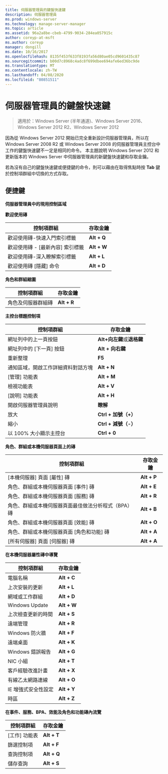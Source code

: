 ```yaml
---
title: 伺服器管理員的鍵盤快速鍵
description: 伺服器管理員
ms.prod: windows-server
ms.technology: manage-server-manager
ms.topic: article
ms.assetid: 96a2a8be-cbeb-4799-9034-284ea057915c
author: coreyp-at-msft
ms.author: coreyp
manager: dongill
ms.date: 10/16/2017
ms.openlocfilehash: 8135f453f633f8193fa56d80ae05cd9601435c87
ms.sourcegitcommit: b00d7c8968c4adc8f699dbee694afe6ed36bc9de
ms.translationtype: MT
ms.contentlocale: zh-TW
ms.lasthandoff: 04/08/2020
ms.locfileid: "80851511"
---
```

# <a name="keyboard-shortcuts-for-server-manager"></a>伺服器管理員的鍵盤快速鍵

>適用於：Windows Server (半年通道)、Windows Server 2016、Windows Server 2012 R2、Windows Server 2012

因為從 Windows Server 2012 開始已完全重新設計伺服器管理員，所以在 Windows Server 2008 R2 或 Windows Server 2008 的伺服器管理員主控台中工作的鍵盤快速鍵不一定是相同的命令。 本主題說明 Windows Server 2012 和更新版本的 Windows Server 中伺服器管理員的新鍵盤快速鍵和存取金鑰。

若為沒有自己的鍵盤快速鍵或便捷鍵的命令，則可以藉由在取得焦點時按 **Tab** 鍵於控制項群組中切換的方式存取。

## <a name="access-keys"></a>便捷鍵
**伺服器管理員中的現用控制區域**

**歡迎使用磚**

|控制項群組|存取金鑰|
|---------|-------|
|歡迎使用磚-快速入門索引標籤|**Alt + Q**|
|歡迎使用磚 - [最新內容] 索引標籤|**Alt + W**|
|歡迎使用磚-深入瞭解索引標籤|**Alt + L**|
|歡迎使用磚 [隱藏] 命令|**Alt + D**|

**角色和群組縮圖**

|控制項群組|存取金鑰|
|---------|-------|
|角色及伺服器群組磚|**Alt + R**|

**主控台標題控制項**

|控制項群組|存取金鑰|
|---------|-------|
|網址列中的上一頁按鈕|**Alt+向左鍵**或**退格鍵**|
|網址列中的 [下一頁] 按鈕|**Alt + 向右鍵**|
|重新整理|**F5**|
|通知區域，開啟工作詳細資料對話方塊|**Alt + N**|
|[管理] 功能表|**Alt + M**|
|檢視功能表|**Alt + V**|
|[說明] 功能表|**Alt + H**|
|開啟伺服器管理員說明|**瞭解**|
|放大|**Ctrl + 加號（+）**|
|縮小|**Ctrl + 減號（-）**|
|以 100% 大小顯示主控台|**Ctrl + 0**|

**角色、群組或本機伺服器頁面上的磚**

|控制項群組|存取金鑰|
|---------|-------|
|[本機伺服器] 頁面 [屬性] 磚|**Alt + P**|
|角色、群組或本機伺服器頁面 [事件] 磚|**Alt + E**|
|角色、群組或本機伺服器頁面 [服務] 磚|**Alt + R**|
|角色、群組或本機伺服器頁面最佳做法分析程式（BPA）磚|**Alt + B**|
|角色、群組或本機伺服器頁面 [效能] 磚|**Alt + O**|
|角色、群組或本機伺服器頁面 [角色和功能] 磚|**Alt + A**|
|[所有伺服器] 頁面 [伺服器] 磚|**Alt + A**|

**在本機伺服器屬性磚中導覽**

|控制項群組|存取金鑰|
|---------|-------|
|電腦名稱|**Alt + C**|
|上次安裝的更新|**Alt + L**|
|網域或工作群組|**Alt + D**|
|Windows Update|**Alt + W**|
|上次檢查更新的時間|**Alt + S**|
|遠端管理|**Alt + R**|
|Windows 防火牆|**Alt + F**|
|遠端桌面|**Alt + K**|
|Windows 錯誤報告|**Alt + G**|
|NIC 小組|**Alt + T**|
|客戶經驗改進計畫|**Alt + X**|
|有線乙太網路連線|**Alt + O**|
|IE 增強式安全性設定|**Alt + Y**|
|時區|**Alt + Z**|

**在事件、服務、BPA、效能及角色和功能磚內流覽**

|控制項群組|存取金鑰|
|---------|-------|
|[工作] 功能表|**Alt + T**|
|篩選控制項|**Alt + F**|
|查詢控制項|**Alt + Q**|
|儲存查詢|**Alt + S**|
